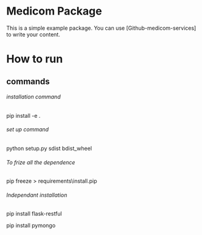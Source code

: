 # Medicom Package

This is a simple example package. You can use
[Github-medicom-services]
to write your content.

# How to run
## commands
###### installation command
pip install -e .

###### set up command
python setup.py sdist bdist_wheel

###### To frize all the dependence
pip freeze > requirements\install.pip

###### Independant installation
pip install flask-restful

pip install pymongo
